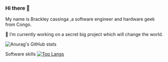 ### Hi there 👋

My name is Brackley cassinga ,a software engineer and hardware geek from Congo.

🔭 I’m currently working on a secret big project which will change the world.



![Anurag's GitHub stats](https://github-readme-stats.vercel.app/api?username=Brackleycassinga&count_private=true)

Software skills 
[![Top Langs](https://github-readme-stats.vercel.app/api/top-langs/?username=anuraghazra&langs_count=8)](https://github.com/anuraghazra/github-readme-stats)

